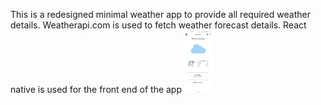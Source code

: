 This is a redesigned minimal weather app to provide all required weather details. Weatherapi.com is used to fetch weather forecast details. React native is used for the front end of the app
<img src="Images/Screenshot_20201206-164719.jpg" height=100>
